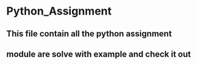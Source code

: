 # Python_Assignment

## This file contain all the python assignment

## module are solve with example and check it out
